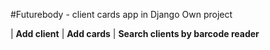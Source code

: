 #Futurebody - client cards app in Django
Own project

| **Add client**
| **Add cards** 
| **Search clients by barcode reader** 


